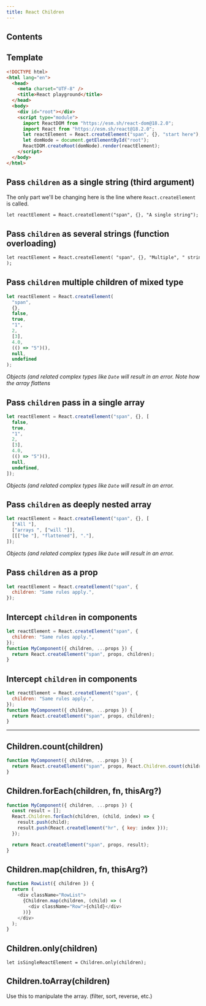 ```yaml
---
title: React Children
---
```


## Contents

## Template

```html
<!DOCTYPE html>
<html lang="en">
  <head>
    <meta charset="UTF-8" />
    <title>React playground</title>
  </head>
  <body>
    <div id="root"></div>
    <script type="module">
      import ReactDOM from "https://esm.sh/react-dom@18.2.0";
      import React from "https://esm.sh/react@18.2.0";
      let reactElement = React.createElement("span", {}, "start here");
      let domNode = document.getElementById("root");
      ReactDOM.createRoot(domNode).render(reactElement);
    </script>
  </body>
</html>
```

## Pass `children` as a single string (third argument)

The only part we'll be changing here is the line where `React.createElement` is called.

```html /"A single string"/
let reactElement = React.createElement("span", {}, "A single string");
```

## Pass `children` as several strings (function overloading)

```html /"Multiple", " strings", "."/
let reactElement = React.createElement( "span", {}, "Multiple", " strings", "."
);
```

## Pass `children` multiple children of mixed type

```js
let reactElement = React.createElement(
  "span",
  {},
  false,
  true,
  "1",
  2,
  [3],
  4.0,
  (() => "5")(),
  null,
  undefined
);
```

_Objects (and related complex types like `Date` will result in an error._
_Note how the array flattens_

## Pass `children` pass in a single array

```js
let reactElement = React.createElement("span", {}, [
  false,
  true,
  "1",
  2,
  [3],
  4.0,
  (() => "5")(),
  null,
  undefined,
]);
```

_Objects (and related complex types like `Date` will result in an error._

## Pass `children` as deeply nested array

```js
let reactElement = React.createElement("span", {}, [
  ["All "],
  ["arrays ", ["will "]],
  [[["be "], "flattened"], "."],
]);
```

_Objects (and related complex types like `Date` will result in an error._

## Pass `children` as a prop

```js
let reactElement = React.createElement("span", {
  children: "Same rules apply.",
});
```

<!-- makes no differences on the component side -->

## Intercept `children` in components

```js
let reactElement = React.createElement("span", {
  children: "Same rules apply.",
});
function MyComponent({ children, ...props }) {
  return React.createElement("span", props, children);
}
```

## Intercept `children` in components

```js
let reactElement = React.createElement("span", {
  children: "Same rules apply.",
});
function MyComponent({ children, ...props }) {
  return React.createElement("span", props, children);
}
```

---

## Children.count(children)

```js
function MyComponent({ children, ...props }) {
  return React.createElement("span", props, React.Children.count(children));
}
```

<!-- try the privous examples f -->

## Children.forEach(children, fn, thisArg?)

```js
function MyComponent({ children, ...props }) {
  const result = [];
  React.Children.forEach(children, (child, index) => {
    result.push(child);
    result.push(React.createElement("hr", { key: index }));
  });

  return React.createElement("span", props, result);
}
```

## Children.map(children, fn, thisArg?)

```js
function RowList({ children }) {
  return (
    <div className="RowList">
      {Children.map(children, (child) => (
        <div className="Row">{child}</div>
      ))}
    </div>
  );
}
```

<!-- assumes opaque (could be array could not be) -->

## Children.only(children)

```
let isSingleReactElement = Children.only(children);
```

## Children.toArray(children)

Use this to manipulate the array.
(filter, sort, reverse, etc.)
